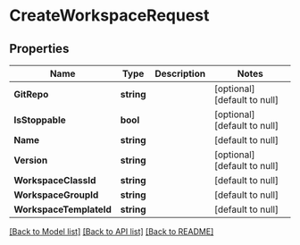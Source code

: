 # CreateWorkspaceRequest

## Properties
Name | Type | Description | Notes
------------ | ------------- | ------------- | -------------
**GitRepo** | **string** |  | [optional] [default to null]
**IsStoppable** | **bool** |  | [optional] [default to null]
**Name** | **string** |  | [default to null]
**Version** | **string** |  | [optional] [default to null]
**WorkspaceClassId** | **string** |  | [default to null]
**WorkspaceGroupId** | **string** |  | [default to null]
**WorkspaceTemplateId** | **string** |  | [default to null]

[[Back to Model list]](../README.md#documentation-for-models) [[Back to API list]](../README.md#documentation-for-api-endpoints) [[Back to README]](../README.md)


